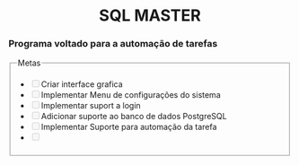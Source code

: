 <h1><center>SQL MASTER</center></h1>
<h3>Programa voltado para a automação de tarefas</h3>

<fieldset>
    <legend>Metas</legend>
    <div>
        <ul>
            <li><input type="checkbox" disabled="">Criar interface grafica</input></li>
            <li><input type="checkbox" disabled="">Implementar Menu de configurações do sistema</input></li>
            <li><input type="checkbox" disabled="">Implementar suport a login</input></li>
            <li><input type="checkbox" disabled="">Adicionar suporte ao banco de dados PostgreSQL</input></li>
            <li><input type="checkbox" disabled="">Implementar Suporte para automação da tarefa</input></li>
            <li><input type="checkbox" disabled=""></input></li>
        </ul>
    </div>
</fieldset>